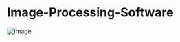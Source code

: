 # Image-Processing-Software

![image](https://github.com/user-attachments/assets/cfaeaa59-a925-4498-96d4-2035fc67efeb)
